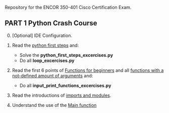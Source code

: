 Repository for the ENCOR 350-401 Cisco Certification Exam.

## PART 1 Python Crash Course

0. [Optional] IDE Configuration.

1. Read the [python first steps](https://realpython.com/python-first-steps/) and:
    - Solve the **python_first_steps_excercises.py**
    - Do all **loop_excercises.py**

2. Read the first 6 points of [Functions for beginners](https://towardsdatascience.com/python-for-beginners-functions-2e4534f0ae9d) and all [functions with a not-defined amount of arguments](https://www.geeksforgeeks.org/args-kwargs-python/) and:
    - Do all **input_print_functions_excercises.py**

3. Read the introductions of [imports and modules](https://www.programiz.com/python-programming/modules).

4. Understand the use of the [Main function](https://realpython.com/python-main-function/)
